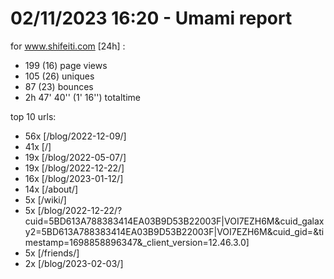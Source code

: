 # 02/11/2023 16:20 - Umami report
for www.shifeiti.com [24h] :

 - 199 (16) page views
 - 105 (26) uniques
 - 87 (23) bounces
 - 2h 47' 40'' (1' 16'') totaltime


top 10 urls:
 - 56x [/blog/2022-12-09/]
 - 41x [/]
 - 19x [/blog/2022-05-07/]
 - 19x [/blog/2022-12-22/]
 - 16x [/blog/2023-01-12/]
 - 14x [/about/]
 - 5x [/wiki/]
 - 5x [/blog/2022-12-22/?cuid=5BD613A788383414EA03B9D53B22003F|VOI7EZH6M&cuid_galaxy2=5BD613A788383414EA03B9D53B22003F|VOI7EZH6M&cuid_gid=&timestamp=1698858896347&_client_version=12.46.3.0]
 - 5x [/friends/]
 - 2x [/blog/2023-02-03/]



